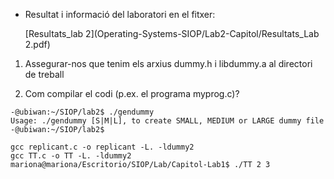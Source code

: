 * Resultat i informació del laboratori en el fitxer:

   [Resultats_lab 2](Operating-Systems-SIOP/Lab2-Capitol/Resultats_Lab 2.pdf)


1. Assegurar-nos que tenim els arxius dummy.h i libdummy.a al directori de treball

2. Com compilar el codi (p.ex. el programa myprog.c)?
```
-@ubiwan:~/SIOP/lab2$ ./gendummy
Usage: ./gendummy [S|M|L], to create SMALL, MEDIUM or LARGE dummy file
-@ubiwan:~/SIOP/lab2$

gcc replicant.c -o replicant -L. -ldummy2
gcc TT.c -o TT -L. -ldummy2
mariona@mariona/Escritorio/SIOP/Lab/Capitol-Lab1$ ./TT 2 3
```
